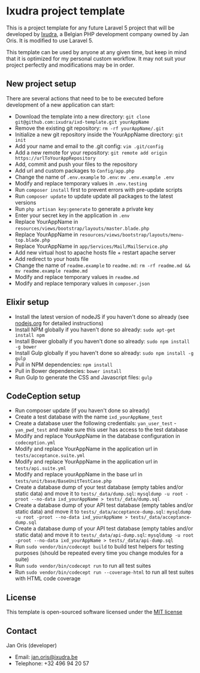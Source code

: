Ixudra project template
============================================

This is a project template for any future Laravel 5 project that will be developed by [Ixudra](http://ixudra.be), a Belgian PHP development company owned by Jan Oris. It is modified to use Laravel 5.

This template can be used by anyone at any given time, but keep in mind that it is optimized for my personal custom workflow. It may not suit your project perfectly and modifications may be in order.



## New project setup
 
There are several actions that need to be to be executed before development of a new application can start:

 - Download the template into a new directory: `git clone git@github.com:ixudra/ixd-template.git yourAppName`
 - Remove the existing git repository: `rm -rf yourAppName/.git`
 - Initialize a new git repository inside the YourAppName directory: `git init`
 - Add your name and email to the .git config: `vim .git/config`
 - Add a new remote for your repository: `git remote add origin https://urlToYourAppRepository`
 - Add, commit and push your files to the repository
 - Add url and custom packages to `Config/app.php`
 - Change the name of `.env.example` to `.env`: `mv .env.example .env`
 - Modify and replace temporary values in `.env.testing`
 - Run `composer install` first to prevent errors with pre-update scripts
 - Run `composer update` to update update all packages to the latest versions
 - Run `php artisan key:generate` to generate a private key
 - Enter your secret key in the application in `.env`
 - Replace YourAppName in `resources/views/bootstrap/layouts/master.blade.php`
 - Replace YourAppName in `resources/views/bootstrap/layouts/menu-top.blade.php`
 - Replace YourAppName in `app/Services/Mail/MailService.php`
 - Add new virtual host to apache hosts file + restart apache server
 - Add redirect to your hosts file
 - Change the name of `readme.example` to `readme.md`: `rm -rf readme.md && mv readme.example readme.md`
 - Modify and replace temporary values in `readme.md`
 - Modify and replace temporary values in `composer.json`



## Elixir setup

 - Install the latest version of nodeJS if you haven't done so already (see [nodejs.org](https://nodejs.org/en/download/) for detailed instructions)
 - Install NPM globally if you haven't done so already: `sudo apt-get install npm`
 - Install Bower globally if you haven't done so already: `sudo npm install -g bower`
 - Install Gulp globally if you haven't done so already: `sudo npm install -g gulp`
 - Pull in NPM dependencies: `npm install`
 - Pull in Bower dependencies: `bower install`
 - Run Gulp to generate the CSS and Javascript files: `gulp`



## CodeCeption setup

 - Run composer update (if you haven't done so already)
 - Create a test database with the name `ixd_yourAppName_test`
 - Create a database user the following credentials: `yan_user_test` - `yan_pwd_test` and make sure this user has access to the test database
 - Modify and replace YourAppName in the database configuration in `codeception.yml`
 - Modify and replace YourAppName in the application url in `tests/acceptance.suite.yml`
 - Modify and replace YourAppName in the application url in `tests/api.suite.yml`
 - Modify and replace yourAppName in the base url in `tests/unit/base/BaseUnitTestCase.php`
 - Create a database dump of your test database (empty tables and/or static data) and move it to `tests/_data/dump.sql`: `mysqldump -u root -proot --no-data ixd_yourAppName > tests/_data/dump.sql`
 - Create a database dump of your API test database (empty tables and/or static data) and move it to `tests/_data/acceptance-dump.sql`: `mysqldump -u root -proot --no-data ixd_yourAppName > tests/_data/acceptance-dump.sql`
 - Create a database dump of your API test database (empty tables and/or static data) and move it to `tests/_data/api-dump.sql`: `mysqldump -u root -proot --no-data ixd_yourAppName > tests/_data/api-dump.sql`
 - Run `sudo vendor/bin/codecept build` to build test helpers for testing purposes (should be repeated every time you change modules for a suite)
 - Run `sudo vendor/bin/codecept run` to run all test suites
 - Run `sudo vendor/bin/codecept run --coverage-html` to run all test suites with HTML code coverage



## License

This template is open-sourced software licensed under the [MIT license](http://opensource.org/licenses/MIT)



## Contact

Jan Oris (developer)

- Email: jan.oris@ixudra.be
- Telephone: +32 496 94 20 57

